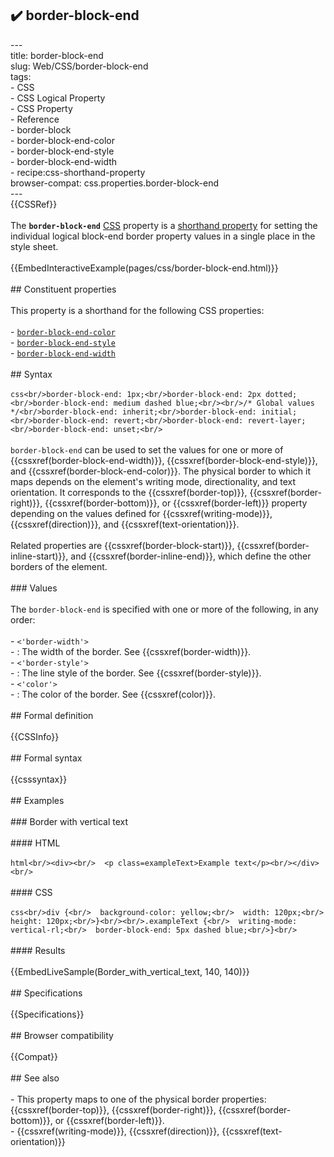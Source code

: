## ✔️ border-block-end 
 ---<br/>title: border-block-end<br/>slug: Web/CSS/border-block-end<br/>tags:<br/>  - CSS<br/>  - CSS Logical Property<br/>  - CSS Property<br/>  - Reference<br/>  - border-block<br/>  - border-block-end-color<br/>  - border-block-end-style<br/>  - border-block-end-width<br/>  - recipe:css-shorthand-property<br/>browser-compat: css.properties.border-block-end<br/>---<br/>{{CSSRef}}<br/><br/>The **`border-block-end`** [CSS](/en-US/docs/Web/CSS) property is a [shorthand property](/en-US/docs/Web/CSS/Shorthand_properties) for setting the individual logical block-end border property values in a single place in the style sheet.<br/><br/>{{EmbedInteractiveExample(pages/css/border-block-end.html)}}<br/><br/>## Constituent properties<br/><br/>This property is a shorthand for the following CSS properties:<br/><br/>- [`border-block-end-color`](/en-US/docs/Web/CSS/border-block-end-color)<br/>- [`border-block-end-style`](/en-US/docs/Web/CSS/border-block-end-style)<br/>- [`border-block-end-width`](/en-US/docs/Web/CSS/border-block-end-width)<br/><br/>## Syntax<br/><br/>```css<br/>border-block-end: 1px;<br/>border-block-end: 2px dotted;<br/>border-block-end: medium dashed blue;<br/><br/>/* Global values */<br/>border-block-end: inherit;<br/>border-block-end: initial;<br/>border-block-end: revert;<br/>border-block-end: revert-layer;<br/>border-block-end: unset;<br/>```<br/><br/>`border-block-end` can be used to set the values for one or more of {{cssxref(border-block-end-width)}}, {{cssxref(border-block-end-style)}}, and {{cssxref(border-block-end-color)}}. The physical border to which it maps depends on the element's writing mode, directionality, and text orientation. It corresponds to the {{cssxref(border-top)}}, {{cssxref(border-right)}}, {{cssxref(border-bottom)}}, or {{cssxref(border-left)}} property depending on the values defined for {{cssxref(writing-mode)}}, {{cssxref(direction)}}, and {{cssxref(text-orientation)}}.<br/><br/>Related properties are {{cssxref(border-block-start)}}, {{cssxref(border-inline-start)}}, and {{cssxref(border-inline-end)}}, which define the other borders of the element.<br/><br/>### Values<br/><br/>The `border-block-end` is specified with one or more of the following, in any order:<br/><br/>- `<'border-width'>`<br/>  - : The width of the border. See {{cssxref(border-width)}}.<br/>- `<'border-style'>`<br/>  - : The line style of the border. See {{cssxref(border-style)}}.<br/>- `<'color'>`<br/>  - : The color of the border. See {{cssxref(color)}}.<br/><br/>## Formal definition<br/><br/>{{CSSInfo}}<br/><br/>## Formal syntax<br/><br/>{{csssyntax}}<br/><br/>## Examples<br/><br/>### Border with vertical text<br/><br/>#### HTML<br/><br/>```html<br/><div><br/>  <p class=exampleText>Example text</p><br/></div><br/>```<br/><br/>#### CSS<br/><br/>```css<br/>div {<br/>  background-color: yellow;<br/>  width: 120px;<br/>  height: 120px;<br/>}<br/><br/>.exampleText {<br/>  writing-mode: vertical-rl;<br/>  border-block-end: 5px dashed blue;<br/>}<br/>```<br/><br/>#### Results<br/><br/>{{EmbedLiveSample(Border_with_vertical_text, 140, 140)}}<br/><br/>## Specifications<br/><br/>{{Specifications}}<br/><br/>## Browser compatibility<br/><br/>{{Compat}}<br/><br/>## See also<br/><br/>- This property maps to one of the physical border properties: {{cssxref(border-top)}}, {{cssxref(border-right)}}, {{cssxref(border-bottom)}}, or {{cssxref(border-left)}}.<br/>- {{cssxref(writing-mode)}}, {{cssxref(direction)}}, {{cssxref(text-orientation)}}<br/>